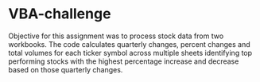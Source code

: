 # VBA-challenge
Objective for this assignment was to process stock data from two workbooks. The code calculates quarterly changes, percent changes and total volumes for each ticker symbol across multiple sheets identifying top performing stocks with the highest percentage increase and decrease based on those quarterly changes. 
